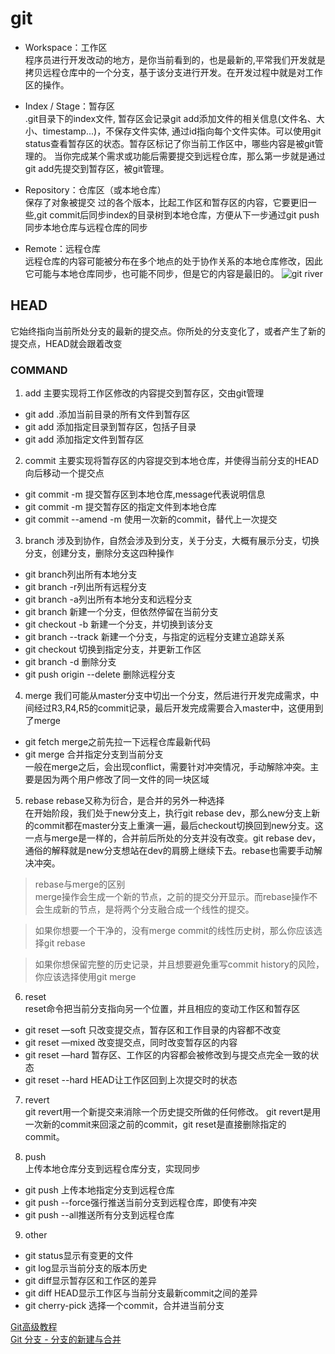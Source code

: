 # git

* Workspace：工作区  
程序员进行开发改动的地方，是你当前看到的，也是最新的,平常我们开发就是拷贝远程仓库中的一个分支，基于该分支进行开发。在开发过程中就是对工作区的操作。

* Index / Stage：暂存区  
.git目录下的index文件, 暂存区会记录git add添加文件的相关信息(文件名、大小、timestamp...)，不保存文件实体, 通过id指向每个文件实体。可以使用git status查看暂存区的状态。暂存区标记了你当前工作区中，哪些内容是被git管理的。
当你完成某个需求或功能后需要提交到远程仓库，那么第一步就是通过git add先提交到暂存区，被git管理。

* Repository：仓库区（或本地仓库）  
保存了对象被提交 过的各个版本，比起工作区和暂存区的内容，它要更旧一些,git commit后同步index的目录树到本地仓库，方便从下一步通过git push同步本地仓库与远程仓库的同步

* Remote：远程仓库  
远程仓库的内容可能被分布在多个地点的处于协作关系的本地仓库修改，因此它可能与本地仓库同步，也可能不同步，但是它的内容是最旧的。
![git river](https://github.com/micolore/blogs/common/img/git-river.png)


## HEAD
它始终指向当前所处分支的最新的提交点。你所处的分支变化了，或者产生了新的提交点，HEAD就会跟着改变

### COMMAND
1. add 
主要实现将工作区修改的内容提交到暂存区，交由git管理   
* git add .添加当前目录的所有文件到暂存区  
* git add 添加指定目录到暂存区，包括子目录  
* git add 添加指定文件到暂存区  

2. commit 
主要实现将暂存区的内容提交到本地仓库，并使得当前分支的HEAD向后移动一个提交点     
* git commit -m 提交暂存区到本地仓库,message代表说明信息
* git commit -m 提交暂存区的指定文件到本地仓库
* git commit --amend -m 使用一次新的commit，替代上一次提交

3. branch
涉及到协作，自然会涉及到分支，关于分支，大概有展示分支，切换分支，创建分支，删除分支这四种操作
* git branch列出所有本地分支
* git branch -r列出所有远程分支
* git branch -a列出所有本地分支和远程分支
* git branch 新建一个分支，但依然停留在当前分支
* git checkout -b 新建一个分支，并切换到该分支
* git branch --track 新建一个分支，与指定的远程分支建立追踪关系
* git checkout 切换到指定分支，并更新工作区
* git branch -d 删除分支
* git push origin --delete 删除远程分支

4. merge 
我们可能从master分支中切出一个分支，然后进行开发完成需求，中间经过R3,R4,R5的commit记录，最后开发完成需要合入master中，这便用到了merge
* git fetch merge之前先拉一下远程仓库最新代码
* git merge 合并指定分支到当前分支   
一般在merge之后，会出现conflict，需要针对冲突情况，手动解除冲突。主要是因为两个用户修改了同一文件的同一块区域

5. rebase
rebase又称为衍合，是合并的另外一种选择   
在开始阶段，我们处于new分支上，执行git rebase dev，那么new分支上新的commit都在master分支上重演一遍，最后checkout切换回到new分支。这一点与merge是一样的，合并前后所处的分支并没有改变。git rebase dev，通俗的解释就是new分支想站在dev的肩膀上继续下去。rebase也需要手动解决冲突。
> rebase与merge的区别  
>merge操作会生成一个新的节点，之前的提交分开显示。而rebase操作不会生成新的节点，是将两个分支融合成一个线性的提交。

>如果你想要一个干净的，没有merge commit的线性历史树，那么你应该选择git rebase

>如果你想保留完整的历史记录，并且想要避免重写commit history的风险，你应该选择使用git merge  

6. reset  
reset命令把当前分支指向另一个位置，并且相应的变动工作区和暂存区  
* git reset —soft 只改变提交点，暂存区和工作目录的内容都不改变
* git reset —mixed 改变提交点，同时改变暂存区的内容
* git reset —hard 暂存区、工作区的内容都会被修改到与提交点完全一致的状态
* git reset --hard HEAD让工作区回到上次提交时的状态

7. revert  
git revert用一个新提交来消除一个历史提交所做的任何修改。 
git revert是用一次新的commit来回滚之前的commit，git reset是直接删除指定的commit。 

8. push  
上传本地仓库分支到远程仓库分支，实现同步  
* git push 上传本地指定分支到远程仓库
* git push --force强行推送当前分支到远程仓库，即使有冲突
* git push --all推送所有分支到远程仓库
 
9. other  
* git status显示有变更的文件
* git log显示当前分支的版本历史
* git diff显示暂存区和工作区的差异
* git diff HEAD显示工作区与当前分支最新commit之间的差异
* git cherry-pick 选择一个commit，合并进当前分支

[Git高级教程](https://www.jianshu.com/p/15b8e6b7e3d7)  
[Git 分支 - 分支的新建与合并](https://git-scm.com/book/zh/v1/Git-%E5%88%86%E6%94%AF-%E5%88%86%E6%94%AF%E7%9A%84%E6%96%B0%E5%BB%BA%E4%B8%8E%E5%90%88%E5%B9%B6)  





